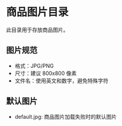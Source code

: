 # 商品图片目录

此目录用于存放商品图片。

## 图片规范
- 格式：JPG/PNG
- 尺寸：建议 800x800 像素
- 文件名：使用英文和数字，避免特殊字符

## 默认图片
- default.jpg: 商品图片加载失败时的默认图片
